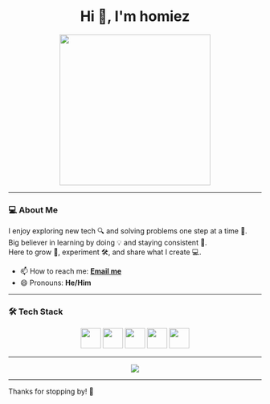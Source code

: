 <h1 align="center">Hi 👋, I'm homiez</h1>

<p align="center">
  <img src="https://media.giphy.com/media/qgQUggAC3Pfv687qPC/giphy.gif" width="300">
</p>

---

### 💻 About Me
I enjoy exploring new tech 🔍 and solving problems one step at a time 🧩.  
Big believer in learning by doing 💡 and staying consistent 🔄.  
Here to grow 🌱, experiment 🛠️, and share what I create 💻.

- 📫 How to reach me: **[Email me](mailto:shahihemraj758@gmail.com)**  
- 😄 Pronouns: **He/Him**  
 

---

### 🛠️ Tech Stack
<p align="center">
  <img src="https://cdn.jsdelivr.net/gh/devicons/devicon/icons/python/python-original.svg" width="40"/>
  <img src="https://cdn.jsdelivr.net/gh/devicons/devicon/icons/javascript/javascript-original.svg" width="40"/>
  <img src="https://cdn.jsdelivr.net/gh/devicons/devicon/icons/linux/linux-original.svg" width="40"/>
  <img src="https://cdn.jsdelivr.net/gh/devicons/devicon/icons/html5/html5-original.svg" width="40"/>
  <img src="https://cdn.jsdelivr.net/gh/devicons/devicon/icons/css3/css3-original.svg" width="40"/>
</p>

---

<p align="center">
  <img src="https://readme-typing-svg.demolab.com/?lines=Always%20learning%20new%20things!;Building%20cool%20stuff!;Coding%20my%20dreams!&center=true&width=380&height=45">
</p>

---

Thanks for stopping by! 🚀
